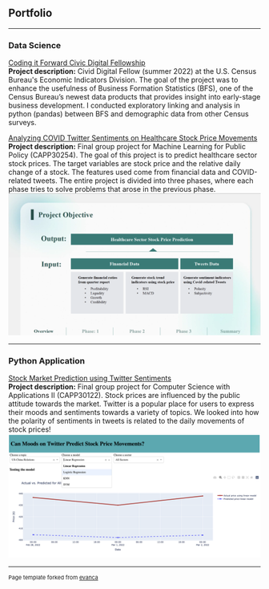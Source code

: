 ## Portfolio

---
### Data Science

[Coding it Forward Civic Digital Fellowship](https://github.com/codingitforward/cdf2022/blob/main/Carolyn_Liu.pdf)
<br>
**Project description:** Civid Digital Fellow (summer 2022) at the U.S. Census Bureau's Economic Indicators Division. The goal of the project was to enhance the usefulness of Business Formation Statistics (BFS), one of the Census Bureau’s newest data products that provides insight into early-stage business development. I conducted exploratory linking and analysis in python (pandas) between BFS and demographic data from other Census surveys. 

[Analyzing COVID Twitter Sentiments on Healthcare Stock Price Movements](https://github.com/Crliu4/capp30254_fight_potatoes.git)
<br>
**Project description:** Final group project for Machine Learning for Public Policy (CAPP30254). The goal of this project is to predict healthcare sector stock prices. The target variables are stock price and the relative daily change of a stock. The features used come from financial data and COVID-related tweets. The entire project is divided into three phases, where each phase tries to solve problems that arose in the previous phase.
<img src="images/CAPP30254.png?raw=true"/>

---

### Python Application
[Stock Market Prediction using Twitter Sentiments](https://github.com/uchicago-CAPP30122-win-2022/proj-fight_potatoes)
<br>
**Project description:** Final group project for Computer Science with Applications II (CAPP30122). Stock prices are influenced by the public attitude towards the market. Twitter is a popular place for users to express their moods and sentiments towards a
variety of topics. We looked into how the polarity of sentiments in tweets is related to the daily movements of stock prices!
<img src="images/CAPP30122.png?raw=true"/>




---
<p style="font-size:11px">Page template forked from <a href="https://github.com/evanca/quick-portfolio">evanca</a></p>
<!-- Remove above link if you don't want to attibute -->
